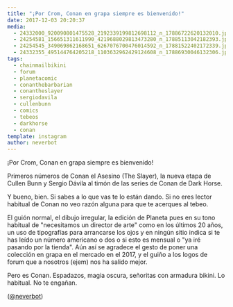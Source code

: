 ```yaml
---
title: "¡Por Crom, Conan en grapa siempre es bienvenido!"
date: 2017-12-03 20:20:37
media: 
  - 24332000_920090801475528_2192339199812698112_n_17886722620132010.jpg
  - 24254581_156651311611990_4219688029813473280_n_17885113042182393.jpg
  - 24254545_349069862168651_6267076700476014592_n_17881522402172339.jpg
  - 24332355_495144764205218_1103632962429124608_n_17886930046132306.jpg
tags: 
  - chainmailbikini
  - forum
  - planetacomic
  - conanthebarbarian
  - conantheslayer
  - sergiodavila
  - cullenbunn
  - comics
  - tebeos
  - darkhorse
  - conan
template: instagram
author: neverbot
---
```


¡Por Crom, Conan en grapa siempre es bienvenido!


Primeros números de Conan el Asesino (The Slayer), la nueva etapa de Cullen Bunn y Sergio Dávila al timón de las series de Conan de Dark Horse.


Y bueno, bien. Si sabes a lo que vas te lo están dando. Si no eres lector habitual de Conan no veo razón alguna para que te acerques al tebeo.


El guión normal, el dibujo irregular, la edición de Planeta pues en su tono habitual de "necesitamos un director de arte" como en los últimos 20 años, un uso de tipografías para arrancarse los ojos y en ningún sitio indica si te has leído un número americano o dos o si esto es mensual o "ya iré pasando por la tienda". Aún así se agradece el gesto de poner una colección en grapa en el mercado en el 2017, y el guiño a los logos de forum que a nosotros (ejem) nos ha salido mejor.


Pero es Conan. Espadazos, magia oscura, señoritas con armadura bikini. Lo habitual. No te engañan.


([@neverbot](https://instagram.com/neverbot))
